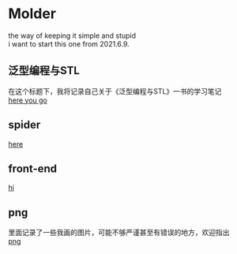# Molder
the way of keeping it simple and stupid  
i want to start this one from 2021.6.9.  
## 泛型编程与STL  
在这个标题下，我将记录自己关于《泛型编程与STL》一书的学习笔记  
[here you go](https://github.com/heeler-deer/Molder/tree/main/stl)
## spider
[here](https://github.com/heeler-deer/Molder/tree/main/spider)
## front-end
[hi](https://github.com/heeler-deer/Molder/tree/main/front-end)
## png
里面记录了一些我画的图片，可能不够严谨甚至有错误的地方，欢迎指出  
[png](https://github.com/heeler-deer/Molder/tree/main/png)
